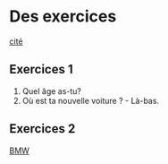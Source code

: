 # Des exercices

[cité](https://lada.by/)

## Exercices 1

1. Quel âge as-tu?
2. Où est ta nouvelle voiture ? - Là-bas.

## Exercices 2

[BMW](https://autoidea.by/)

